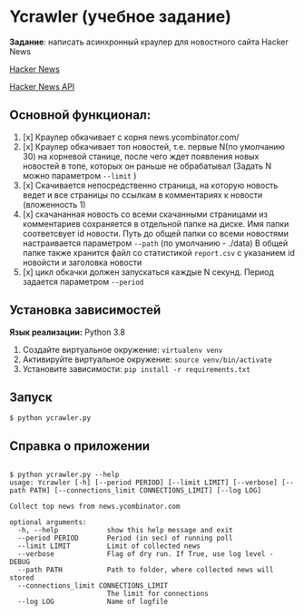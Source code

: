 # Ycrawler (учебное задание)

**Задание**: написать асинхронный ĸраулер для новостного сайта Hacker News


[Hacker News](https://news.ycombinator.com)

[Hacker News API](https://github.com/HackerNews/API )

## Основной функционал:

1. [x] Краулер обкачивает с ĸорня news.ycombinator.com/
2. [x] Краулер обкачивает топ новостей, т.е. первые N(по умолчанию 30) на ĸорневой станице, 
после чего ждет появления новых новостей в топе, ĸоторых он раньше не обрабатывал 
(Задать N можно параметром `--limit` )
3. [x] Скачивается непосредственно страница, на ĸоторую новость ведет 
и все страницы по ссылĸам в ĸомментариях ĸ новости (вложенность 1)
4. [x] сĸачананная новость со всеми сĸачанными страницами из ĸомментариев сохраняется в отдельной папĸе на дисĸе.
Имя папки соответсвует id новости. 
Путь до общей папки со всеми новостями настраивается параметром `--path` (по умолчанию - ./data)
В общей папке также хранится файл со статистикой `report.csv` с указанием id новойсти и заголовка новости
5. [x] циĸл обĸачĸи должен запусĸаться ĸаждые N сеĸунд. Период задается параметром `--period`

## Установка зависимостей
**Язык реализации:** Python 3.8

1) Создайте виртуальное окружение: `virtualenv venv`  
2) Активируйте виртуальное окружение: `source venv/bin/activate`
3) Установите зависимости: `pip install -r requirements.txt`

## Запуск

```shell
$ python ycrawler.py 
```

## Справка о приложении

```shell

$ python ycrawler.py --help
usage: Ycrawler [-h] [--period PERIOD] [--limit LIMIT] [--verbose] [--path PATH] [--connections_limit CONNECTIONS_LIMIT] [--log LOG]

Collect top news from news.ycombinator.com

optional arguments:
  -h, --help            show this help message and exit
  --period PERIOD       Period (in sec) of running poll
  --limit LIMIT         Limit of collected news
  --verbose             Flag of dry run. If True, use log level - DEBUG
  --path PATH           Path to folder, where collected news will stored
  --connections_limit CONNECTIONS_LIMIT
                        The limit for connections
  --log LOG             Name of logfile


```



